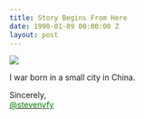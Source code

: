 ```yaml
---
title: Story Begins From Here
date: 1990-01-09 00:00:00 Z
layout: post
---
```


<img class="freezeframe" src="{{site.baseurl}}public/img/gif/giphy_life.gif"/>

I war born in a small city in China.

<!-- [![Foo]({{site.baseurl}}public/img/image/hometown.png)](https://www.google.com.hk/maps/place/Lanzhou,+Gansu,+China/@36.0783747,103.7610626,11z/data=!3m1!4b1!4m2!3m1!1s0x365a90b5990c3983:0x914c002e5d0d245c?hl=en) -->


Sincerely,<br>
<a href="https://twitter.com/stevenyfy"><font color="green">@stevenyfy</font></a>
